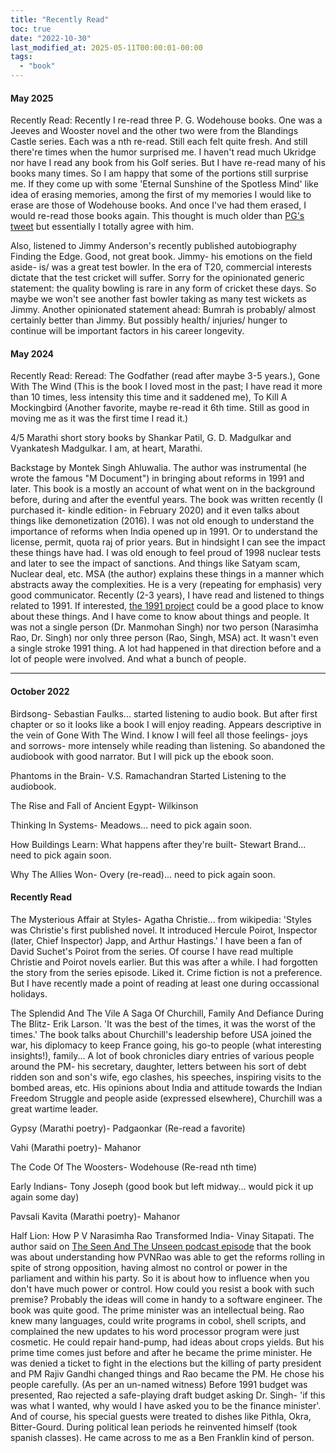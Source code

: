 ```yaml
---
title: "Recently Read"
toc: true
date: "2022-10-30"
last_modified_at: 2025-05-11T00:00:01-00:00
tags: 
  - "book"
---
```



#### May 2025
Recently Read:
Recently I re-read three P. G. Wodehouse books. One was a Jeeves and Wooster novel and the other two were from the Blandings Castle series. Each was a nth re-read. Still each felt quite fresh. And still there're times when the humor surprised me. I haven't read much Ukridge nor have I read any book from his Golf series. But I have re-read many of his books many times. So I am happy that some of the portions still surprise me. If they come up with some 'Eternal Sunshine of the Spotless Mind' like idea of erasing memories, among the first of my memories I would like to erase are those of Wodehouse books. And once I've had them erased, I would re-read those books again. This thought is much older than [PG's tweet](https://x.com/paulg/status/1106749968230936577) but essentially I totally agree with him.

Also, listened to Jimmy Anderson's recently published autobiography Finding the Edge. Good, not great book. Jimmy- his emotions on the field aside- is/ was a great test bowler. In the era of T20, commercial interests dictate that the test cricket will suffer. Sorry for the opinionated generic statement: the quality bowling is rare in any form of cricket these days. So maybe we won't see another fast bowler taking as many test wickets as Jimmy. Another opinionated statement ahead: Bumrah is probably/ almost certainly better than Jimmy. But possibly health/ injuries/ hunger to continue will be important factors in his career longevity.


#### May 2024
Recently Read:
Reread: The Godfather (read after maybe 3-5 years.), Gone With The Wind (This is the book I loved most in the past; I have read it more than 10 times, less intensity this time and it saddened me), To Kill A Mockingbird (Another favorite, maybe re-read it 6th time. Still as good in moving me as it was the first time I read it.)

4/5 Marathi short story books by Shankar Patil, G. D. Madgulkar and Vyankatesh Madgulkar. I am, at heart, Marathi.

Backstage by Montek Singh Ahluwalia. The author was instrumental (he wrote the famous "M Document") in bringing about reforms in 1991 and later. This book is a mostly an account of what went on in the background before, during and after the eventful years. The book was written recently (I purchased it- kindle edition- in February 2020) and it even talks about things like demonetization (2016). I was not old enough to understand the importance of reforms when India opened up in 1991. Or to understand the license, permit, quota raj of prior years. But in hindsight I can see the impact these things have had. I was old enough to feel proud of 1998 nuclear tests and later to see the impact of sanctions. And things like Satyam scam, Nuclear deal, etc. MSA (the author) explains these things in a manner which abstracts away the complexities. He is a very (repeating for emphasis) very good communicator. Recently (2-3 years), I have read and listened to things related to 1991. If interested, [the 1991 project](https://the1991project.com/) could be a good place to know about these things. And I have come to know about things and people. It was not a single person (Dr. Manmohan Singh) nor two person (Narasimha Rao, Dr. Singh) nor only three person (Rao, Singh, MSA) act. It wasn't even a single stroke 1991 thing. A lot had happened in that direction before and a lot of people were involved. And what a bunch of people. 


----
#### October 2022

Birdsong- Sebastian Faulks... started listening to audio book. But after first chapter or so it looks like a book I will enjoy reading. Appears descriptive in the vein of Gone With The Wind. I know I will feel all those feelings- joys and sorrows- more intensely while reading than listening. So abandoned the audiobook with good narrator. But I will pick up the ebook soon.

Phantoms in the Brain- V.S. Ramachandran Started Listening to the audiobook.

The Rise and Fall of Ancient Egypt- Wilkinson

Thinking In Systems- Meadows... need to pick again soon.

How Buildings Learn: What happens after they're built- Stewart Brand... need to pick again soon.

Why The Allies Won- Overy (re-read)...  need to pick again soon.

#### Recently Read
The Mysterious Affair at Styles- Agatha Christie... from wikipedia: 'Styles was Christie's first published novel. It introduced Hercule Poirot, Inspector (later, Chief Inspector) Japp, and Arthur Hastings.' I have been a fan of David Suchet's Poirot from the series. Of course I have read multiple Christie and Poirot novels earlier. But this was after a while. I had forgotten the story from the series episode. Liked it. Crime fiction is not a preference. But I have recently made a point of reading at least one during occassional holidays.

The Splendid And The Vile A Saga Of Churchill, Family And Defiance During The Blitz- Erik Larson. 
'It was the best of the times, it was the worst of the times.' The book talks about Churchill's leadership before USA joined the war, his diplomacy to keep France going, his go-to people (what interesting insights!), family... A lot of book chronicles diary entries of various people around the PM- his secretary, daughter, letters between his sort of debt ridden son and son's wife, ego clashes, his speeches, inspiring visits to the bombed areas, etc. His opinions about India and attitude towards the Indian Freedom Struggle and people aside (expressed elsewhere), Churchill was a great wartime leader.

Gypsy (Marathi poetry)- Padgaonkar (Re-read a favorite)

Vahi (Marathi poetry)- Mahanor

The Code Of The Woosters- Wodehouse (Re-read nth time)

Early Indians- Tony Joseph (good book but left midway... would pick it up again some day)

Pavsali Kavita (Marathi poetry)- Mahanor

Half Lion: How P V Narasimha Rao Transformed India- Vinay Sitapati. The author said on [The Seen And The Unseen podcast episode](https://seenunseen.in/episodes/2022/6/27/episode-283-the-forgotten-greatness-of-pv-narasimha-rao/) that the book was about understanding how PVNRao was able to get the reforms rolling in spite of strong opposition, having almost no control or power in the parliament and within his party. So it is about how to influence when you don't have much power or control. How could you resist a book with such premise? Probably the ideas will come in handy to a software engineer. The book was quite good. The prime minister was an intellectual being. Rao knew many languages, could write programs in cobol, shell scripts, and complained the new updates to his word processor program were just cosmetic. He could repair hand-pump, had ideas about crops yields. But his prime time comes just before and after he became the prime minister. He was denied a ticket to fight in the elections but the killing of party president and PM Rajiv Gandhi changed things and Rao became the PM. He chose his people carefully. (As per an un-named witness) Before 1991 budget was presented, Rao rejected a safe-playing draft budget asking Dr. Singh- 'if this was what I wanted, why would I have asked you to be the finance minister'. And of course, his special guests were treated to dishes like Pithla, Okra, Bitter-Gourd. During political lean periods he reinvented himself (took spanish classes). He came across to me as a Ben Franklin kind of person.
